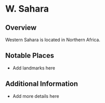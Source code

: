 # W. Sahara
## Overview
Western Sahara is located in Northern Africa.

## Notable Places
- Add landmarks here

## Additional Information
- Add more details here
